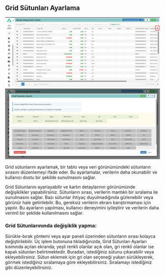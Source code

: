 
## Grid Sütunları Ayarlama
![Gird](grid1.png "Gird")
![Gird](grid2.png "Gird")

Grid sütunlarını ayarlamak, bir tablo veya veri görünümündeki sütunların sırasını düzenlemeyi ifade eder. 
Bu ayarlamalar, verilerin daha okunabilir ve kullanıcı dostu bir şekilde sunulmasını sağlar.

Grid Sütunlarını ayarlayabilir ve kartın detaylarının görünümünde değişiklikler yapabilirsiniz. 
Sütunların sırası, verilerin mantıklı bir sıralama ile sunulmasını sağlar. 
Bazı sütunlar ihtiyaç duyulmadığında gizlenebilir veya görünür hale getirilebilir. Bu, gereksiz verilerin ekranı karıştırmaması için yapılır.
Bu ayarların yapılması, kullanıcı deneyimini iyileştirir ve verilerin daha verimli bir şekilde kullanılmasını sağlar.

### Grid Sütunlarınında değişiklik yapma:

Sürükle-bırak yöntemi veya ayar paneli üzerinden sütunların sırası kolayca değiştirilebilir.
Üç işlem butonuna tıkladığınızda, Grid Sütunları Ayarları kısmında açılan ekranda;
yeşil renkli olanlar açık olan, gri renkli olanlar ise kapalı sütunları belirtmektedir.
Buradan, istediğiniz sütunu çıkarabilir veya ekleyebilirsiniz.
Sütun eklemek için gri olan seçeneği yukarı sürükleyerek, görmek istediğiniz sıralamaya göre ekleyebilirsiniz.
Sıralamayı istediğiniz gibi düzenleyebilirsiniz.